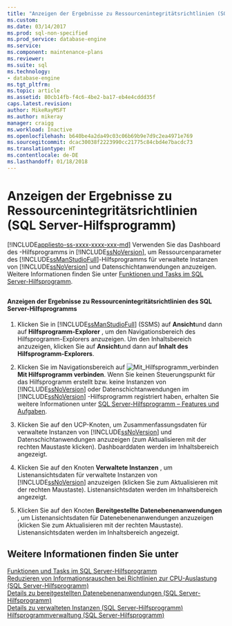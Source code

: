 ```yaml
---
title: "Anzeigen der Ergebnisse zu Ressourcenintegritätsrichtlinien (SQL Server-Hilfsprogramm) | Microsoft-Dokumentation"
ms.custom: 
ms.date: 03/14/2017
ms.prod: sql-non-specified
ms.prod_service: database-engine
ms.service: 
ms.component: maintenance-plans
ms.reviewer: 
ms.suite: sql
ms.technology:
- database-engine
ms.tgt_pltfrm: 
ms.topic: article
ms.assetid: 80cb14fb-f4c6-4be2-ba17-eb4e4cddd35f
caps.latest.revision: 
author: MikeRayMSFT
ms.author: mikeray
manager: craigg
ms.workload: Inactive
ms.openlocfilehash: b640be4a2da49c03c06b69b9e7d9c2ea4971e769
ms.sourcegitcommit: dcac30038f2223990cc21775c84cbd4e7bacdc73
ms.translationtype: HT
ms.contentlocale: de-DE
ms.lasthandoff: 01/18/2018
---
```

# <a name="view-resource-health-policy-results-sql-server-utility"></a>Anzeigen der Ergebnisse zu Ressourcenintegritätsrichtlinien (SQL Server-Hilfsprogramm)
[!INCLUDE[appliesto-ss-xxxx-xxxx-xxx-md](../../includes/appliesto-ss-xxxx-xxxx-xxx-md.md)] Verwenden Sie das Dashboard des -Hilfsprogramms in [!INCLUDE[ssNoVersion](../../includes/ssnoversion-md.md)], um Ressourcenparameter des [!INCLUDE[ssManStudioFull](../../includes/ssmanstudiofull-md.md)]-Hilfsprogramms für verwaltete Instanzen von [!INCLUDE[ssNoVersion](../../includes/ssnoversion-md.md)] und Datenschichtanwendungen anzuzeigen. Weitere Informationen finden Sie unter [Funktionen und Tasks im SQL Server-Hilfsprogramm](../../relational-databases/manage/sql-server-utility-features-and-tasks.md).  
  
##  <a name="SSMSProcedure"></a>  
  
#### <a name="view-sql-server-utility-resource-health-policy-results"></a>Anzeigen der Ergebnisse zu Ressourcenintegritätsrichtlinien des SQL Server-Hilfsprogramms  
  
1.  Klicken Sie in [!INCLUDE[ssManStudioFull](../../includes/ssmanstudiofull-md.md)] (SSMS) auf **Ansicht**und dann auf **Hilfsprogramm-Explorer** , um den Navigationsbereich des Hilfsprogramm-Explorers anzuzeigen. Um den Inhaltsbereich anzuzeigen, klicken Sie auf **Ansicht**und dann auf **Inhalt des Hilfsprogramm-Explorers**.  
  
2.  Klicken Sie im Navigationsbereich auf ![](../../relational-databases/manage/media/connect-to-utility.gif "Mit_Hilfsprogramm_verbinden")**Mit Hilfsprogramm verbinden**. Wenn Sie keinen Steuerungspunkt für das Hilfsprogramm erstellt bzw. keine Instanzen von [!INCLUDE[ssNoVersion](../../includes/ssnoversion-md.md)] oder Datenschichtanwendungen im [!INCLUDE[ssNoVersion](../../includes/ssnoversion-md.md)] -Hilfsprogramm registriert haben, erhalten Sie weitere Informationen unter [SQL Server-Hilfsprogramm – Features und Aufgaben](../../relational-databases/manage/sql-server-utility-features-and-tasks.md).  
  
3.  Klicken Sie auf den UCP-Knoten, um Zusammenfassungsdaten für verwaltete Instanzen von [!INCLUDE[ssNoVersion](../../includes/ssnoversion-md.md)] und Datenschichtanwendungen anzuzeigen (zum Aktualisieren mit der rechten Maustaste klicken). Dashboarddaten werden im Inhaltsbereich angezeigt.  
  
4.  Klicken Sie auf den Knoten **Verwaltete Instanzen** , um Listenansichtsdaten für verwaltete Instanzen von [!INCLUDE[ssNoVersion](../../includes/ssnoversion-md.md)] anzuzeigen (klicken Sie zum Aktualisieren mit der rechten Maustaste). Listenansichtsdaten werden im Inhaltsbereich angezeigt.  
  
5.  Klicken Sie auf den Knoten **Bereitgestellte Datenebenenanwendungen** , um Listenansichtsdaten für Datenebenenanwendungen anzuzeigen (klicken Sie zum Aktualisieren mit der rechten Maustaste). Listenansichtsdaten werden im Inhaltsbereich angezeigt.  
  
## <a name="see-also"></a>Weitere Informationen finden Sie unter  
 [Funktionen und Tasks im SQL Server-Hilfsprogramm](../../relational-databases/manage/sql-server-utility-features-and-tasks.md)   
 [Reduzieren von Informationsrauschen bei Richtlinien zur CPU-Auslastung &#40;SQL Server-Hilfsprogramm&#41;](../../relational-databases/manage/reduce-noise-in-cpu-utilization-policies-sql-server-utility.md)   
 [Details zu bereitgestellten Datenebenenanwendungen &#40;SQL Server-Hilfsprogramm&#41;](http://msdn.microsoft.com/library/79c41dd9-abcb-434e-9326-00a341d5c867)   
 [Details zu verwalteten Instanzen &#40;SQL Server-Hilfsprogramm&#41;](http://msdn.microsoft.com/library/6e51b7bb-a733-4852-8c33-7f4dbdf931c2)   
 [Hilfsprogrammverwaltung &#40;SQL Server-Hilfsprogramm&#41;](http://msdn.microsoft.com/library/3e5a00c3-8905-40f0-9ddc-d924df9c2f0d)  
  
  
